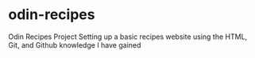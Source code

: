 # odin-recipes
Odin Recipes Project
Setting up a basic recipes website using the HTML, Git, and Github knowledge I have gained